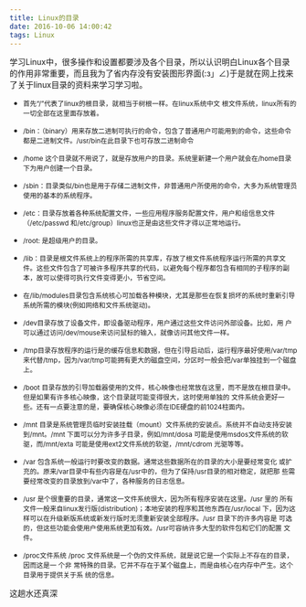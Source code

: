 ```yaml
---
title: Linux的目录
date: 2016-10-06 14:00:42
tags: Linux
---
```

学习Linux中，很多操作和设置都要涉及各个目录，所以认识明白Linux各个目录的作用非常重要，而且我为了省内存没有安装图形界面(:з」∠)于是就在网上找来了关于linux目录的资料来学习学习啦。

- <small>首先“/”代表了linux的根目录，就相当于树根一样。在linux系统中文 根文件系统，linux所有的一切全部在这里面存放着。</small>

- <small>/bin：（binary）用来存放二进制可执行的命令，包含了普通用户可能用到的命令，这些命令都是二进制文件。/usr/bin在此目录下也可存放二进制命令</small>

- <small>/home 这个目录就不用说了，就是存放用户的目录。系统里新建一个用户就会在/home目录下为用户创建一个目录。</small>

- <small>/sbin：目录类似/bin也是用于存储二进制文件，非普通用户所使用的命令，大多为系统管理员使用的基本的系统程序。</small>

- <small>/etc：目录存放着各种系统配置文件，一些应用程序服务配置文件，用户和组信息文件（/etc/passwd 和/etc/group）linux也正是由这些文件才得以正常地运行。</small>

- <small>/root: 是超级用户的目录。</small>

- <small>/lib：目录是根文件系统上的程序所需的共享库，存放了根文件系统程序运行所需的共享文 件。这些文件包含了可被许多程序共享的代码，以避免每个程序都包含有相同的子程序的副 本，故可以使得可执行文件变得更小，节省空间。</small>

- <small>在/lib/modules目录包含系统核心可加载各种模块，尤其是那些在恢复损坏的系统时重新引导系统所需的模块(例如网络和文件系统驱动)。</small>

- <small>/dev目录存放了设备文件，即设备驱动程序，用户通过这些文件访问外部设备。比如，用 户可以通过访问/dev/mouse来访问鼠标的输入，就像访问其他文件一样。</small>

- <small>/tmp目录存放程序的运行是的缓存信息和数据，但在引导启动后，运行程序最好使用/var/tmp来代替/tmp，因为/var/tmp可能拥有更大的磁盘空间，分区时一般会把/var单独挂到一个磁盘上。</small>

- <small>/boot 目录存放的引导加载器使用的文件，核心映像也经常放在这里，而不是放在根目录中。但是如果有许多核心映像，这个目录就可能变得很大，这时使用单独的 文件系统会更好一些。还有一点要注意的是，要确保核心映像必须在IDE硬盘的前1024柱面内。</small>

- <small>/mnt 目录是系统管理员临时安装挂载（mount）文件系统的安装点。系统并不自动支持安装到/mnt。/mnt 下面可以分为许多子目录，例如/mnt/dosa 可能是使用msdos文件系统的软驱，而/mnt/exta 可能是使用ext2文件系统的软驱，/mnt/cdrom 光驱等等。</small>

- <small>/var 包含系统一般运行时要改变的数据。通常这些数据所在的目录的大小是要经常变化 或扩充的。原来/var目录中有些内容是在/usr中的，但为了保持/usr目录的相对稳定，就把那 些需要经常改变的目录放到/var中了，各种服务的日志信息。</small>

- <small>/usr 是个很重要的目录，通常这一文件系统很大，因为所有程序安装在这里。/usr 里的 所有文件一般来自linux发行版(distribution)；本地安装的程序和其他东西在/usr/local 下，因为这样可以在升级新版系统或新发行版时无须重新安装全部程序。/usr 目录下的许多内容是 可选的，但这些功能会使用户使用系统更加有效。/usr可容纳许多大型的软件包和它们的配置 文件。</small>

- <small>/proc文件系统
/proc 文件系统是一个伪的文件系统，就是说它是一个实际上不存在的目录，因而这是一 个非 常特殊的目录。它并不存在于某个磁盘上，而是由核心在内存中产生。这个目录用于提供关于系 统的信息。</small>

这趟水还真深
